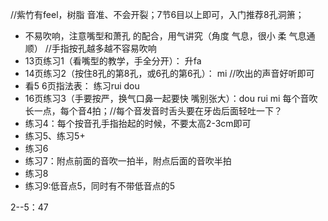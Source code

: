 //紫竹有feel，树脂 音准、不会开裂；7节6目以上即可，入门推荐8孔洞箫；

- 不易吹响，注意嘴型和萧孔 的配合，用气讲究（角度 气息，很小 柔 气息通顺） //手指按孔越多越不容易吹响
- 13页练习1（看嘴型的教学，手全分开）：   升fa
- 14页练习2（按住8孔的第8孔，或6孔的第6孔）：   mi  //吹出的声音好听即可
- 看5 6页指法表： 练习rui  dou
- 16页练习3（手要按严，换气口鼻一起要快  嘴别张大）：dou rui mi 每个音吹长一点，每个音4拍；//每个音发音时舌头要在牙齿后面轻吐一下？
- 练习4：每个按音孔手指抬起的时候，不要太高2-3cm即可
- 练习5、练习5+
- 练习6
- 练习7：附点前面的音吹一拍半，附点后面的音吹半拍
- 练习8
- 练习9:低音点5，同时有不带低音点的5

2--5：47

